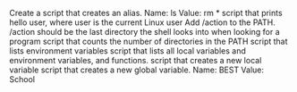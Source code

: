 Create a script that creates an alias.
Name: ls
Value: rm *
script that prints hello user, where user is the current Linux user
Add /action to the PATH. /action should be the last directory the shell looks into when looking for a program
script that counts the number of directories in the PATH
script that lists environment variables
script that lists all local variables and environment variables, and functions.
script that creates a new local variable
script that creates a new global variable.
Name: BEST
Value: School
